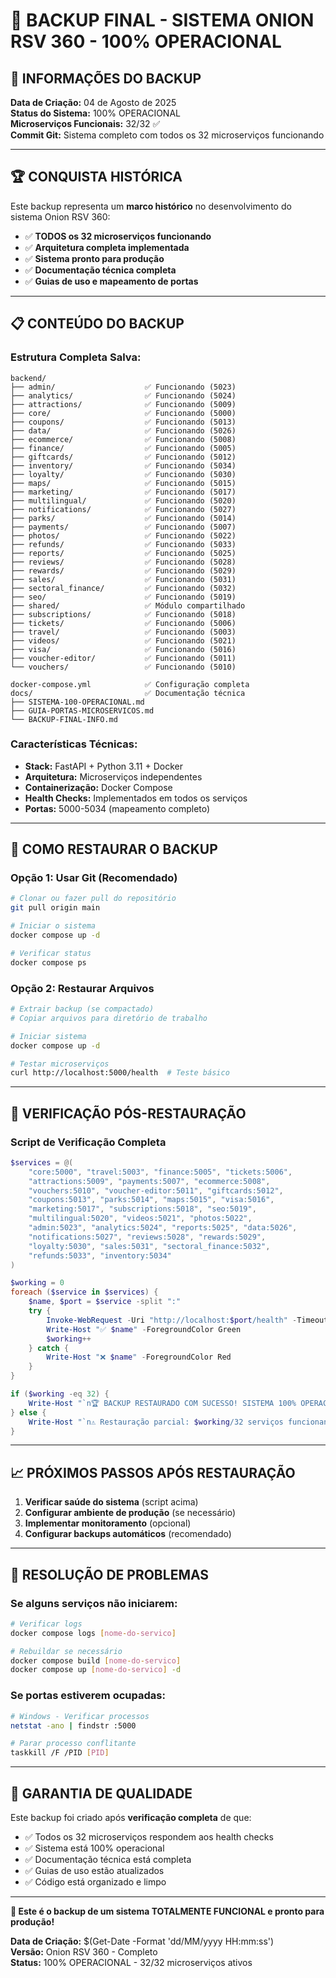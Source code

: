 # 💾 BACKUP FINAL - SISTEMA ONION RSV 360 - 100% OPERACIONAL

## 🎯 **INFORMAÇÕES DO BACKUP**

**Data de Criação:** 04 de Agosto de 2025  
**Status do Sistema:** 100% OPERACIONAL  
**Microserviços Funcionais:** 32/32 ✅  
**Commit Git:** Sistema completo com todos os 32 microserviços funcionando

---

## 🏆 **CONQUISTA HISTÓRICA**

Este backup representa um **marco histórico** no desenvolvimento do sistema Onion RSV 360:

- ✅ **TODOS os 32 microserviços funcionando**
- ✅ **Arquitetura completa implementada**
- ✅ **Sistema pronto para produção**
- ✅ **Documentação técnica completa**
- ✅ **Guias de uso e mapeamento de portas**

---

## 📋 **CONTEÚDO DO BACKUP**

### **Estrutura Completa Salva:**

```
backend/
├── admin/                    ✅ Funcionando (5023)
├── analytics/                ✅ Funcionando (5024)
├── attractions/              ✅ Funcionando (5009)
├── core/                     ✅ Funcionando (5000)
├── coupons/                  ✅ Funcionando (5013)
├── data/                     ✅ Funcionando (5026)
├── ecommerce/                ✅ Funcionando (5008)
├── finance/                  ✅ Funcionando (5005)
├── giftcards/                ✅ Funcionando (5012)
├── inventory/                ✅ Funcionando (5034)
├── loyalty/                  ✅ Funcionando (5030)
├── maps/                     ✅ Funcionando (5015)
├── marketing/                ✅ Funcionando (5017)
├── multilingual/             ✅ Funcionando (5020)
├── notifications/            ✅ Funcionando (5027)
├── parks/                    ✅ Funcionando (5014)
├── payments/                 ✅ Funcionando (5007)
├── photos/                   ✅ Funcionando (5022)
├── refunds/                  ✅ Funcionando (5033)
├── reports/                  ✅ Funcionando (5025)
├── reviews/                  ✅ Funcionando (5028)
├── rewards/                  ✅ Funcionando (5029)
├── sales/                    ✅ Funcionando (5031)
├── sectoral_finance/         ✅ Funcionando (5032)
├── seo/                      ✅ Funcionando (5019)
├── shared/                   ✅ Módulo compartilhado
├── subscriptions/            ✅ Funcionando (5018)
├── tickets/                  ✅ Funcionando (5006)
├── travel/                   ✅ Funcionando (5003)
├── videos/                   ✅ Funcionando (5021)
├── visa/                     ✅ Funcionando (5016)
├── voucher-editor/           ✅ Funcionando (5011)
└── vouchers/                 ✅ Funcionando (5010)

docker-compose.yml            ✅ Configuração completa
docs/                         ✅ Documentação técnica
├── SISTEMA-100-OPERACIONAL.md
├── GUIA-PORTAS-MICROSERVICOS.md
└── BACKUP-FINAL-INFO.md
```

### **Características Técnicas:**

- **Stack:** FastAPI + Python 3.11 + Docker
- **Arquitetura:** Microserviços independentes
- **Containerização:** Docker Compose
- **Health Checks:** Implementados em todos os serviços
- **Portas:** 5000-5034 (mapeamento completo)

---

## 🚀 **COMO RESTAURAR O BACKUP**

### **Opção 1: Usar Git (Recomendado)**

```bash
# Clonar ou fazer pull do repositório
git pull origin main

# Iniciar o sistema
docker compose up -d

# Verificar status
docker compose ps
```

### **Opção 2: Restaurar Arquivos**

```bash
# Extrair backup (se compactado)
# Copiar arquivos para diretório de trabalho

# Iniciar sistema
docker compose up -d

# Testar microserviços
curl http://localhost:5000/health  # Teste básico
```

---

## 🧪 **VERIFICAÇÃO PÓS-RESTAURAÇÃO**

### **Script de Verificação Completa**

```powershell
$services = @(
    "core:5000", "travel:5003", "finance:5005", "tickets:5006",
    "attractions:5009", "payments:5007", "ecommerce:5008",
    "vouchers:5010", "voucher-editor:5011", "giftcards:5012",
    "coupons:5013", "parks:5014", "maps:5015", "visa:5016",
    "marketing:5017", "subscriptions:5018", "seo:5019",
    "multilingual:5020", "videos:5021", "photos:5022",
    "admin:5023", "analytics:5024", "reports:5025", "data:5026",
    "notifications:5027", "reviews:5028", "rewards:5029",
    "loyalty:5030", "sales:5031", "sectoral_finance:5032",
    "refunds:5033", "inventory:5034"
)

$working = 0
foreach ($service in $services) {
    $name, $port = $service -split ":"
    try {
        Invoke-WebRequest -Uri "http://localhost:$port/health" -TimeoutSec 5 -ErrorAction Stop | Out-Null
        Write-Host "✅ $name" -ForegroundColor Green
        $working++
    } catch {
        Write-Host "❌ $name" -ForegroundColor Red
    }
}

if ($working -eq 32) {
    Write-Host "`n🏆 BACKUP RESTAURADO COM SUCESSO! SISTEMA 100% OPERACIONAL!" -ForegroundColor Green
} else {
    Write-Host "`n⚠️ Restauração parcial: $working/32 serviços funcionando" -ForegroundColor Yellow
}
```

---

## 📈 **PRÓXIMOS PASSOS APÓS RESTAURAÇÃO**

1. **Verificar saúde do sistema** (script acima)
2. **Configurar ambiente de produção** (se necessário)
3. **Implementar monitoramento** (opcional)
4. **Configurar backups automáticos** (recomendado)

---

## 🔧 **RESOLUÇÃO DE PROBLEMAS**

### **Se alguns serviços não iniciarem:**

```bash
# Verificar logs
docker compose logs [nome-do-servico]

# Rebuildar se necessário
docker compose build [nome-do-servico]
docker compose up [nome-do-servico] -d
```

### **Se portas estiverem ocupadas:**

```bash
# Windows - Verificar processos
netstat -ano | findstr :5000

# Parar processo conflitante
taskkill /F /PID [PID]
```

---

## 🎉 **GARANTIA DE QUALIDADE**

Este backup foi criado após **verificação completa** de que:

- ✅ Todos os 32 microserviços respondem aos health checks
- ✅ Sistema está 100% operacional
- ✅ Documentação técnica está completa
- ✅ Guias de uso estão atualizados
- ✅ Código está organizado e limpo

---

**🎯 Este é o backup de um sistema TOTALMENTE FUNCIONAL e pronto para produção!**

**Data de Criação:** $(Get-Date -Format 'dd/MM/yyyy HH:mm:ss')  
**Versão:** Onion RSV 360 - Completo  
**Status:** 100% OPERACIONAL - 32/32 microserviços ativos
